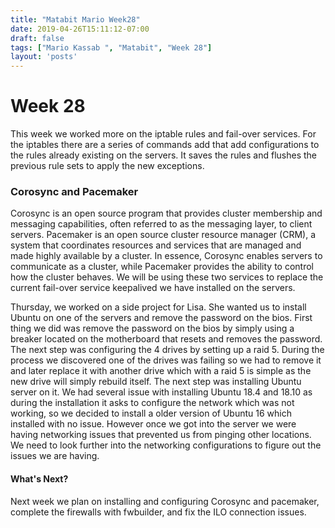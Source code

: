 ```yaml
---
title: "Matabit Mario Week28"
date: 2019-04-26T15:11:12-07:00
draft: false
tags: ["Mario Kassab ", "Matabit", "Week 28"]
layout: 'posts'
---
```

# Week 28

This week we worked more on the iptable rules and fail-over services. For the iptables there are a series of commands add that add configurations to the rules already existing on the servers. It saves the rules and flushes the previous rule sets to apply the new exceptions. 

### Corosync and Pacemaker
Corosync is an open source program that provides cluster membership and messaging capabilities, often referred to as the messaging layer, to client servers. Pacemaker is an open source cluster resource manager (CRM), a system that coordinates resources and services that are managed and made highly available by a cluster. In essence, Corosync enables servers to communicate as a cluster, while Pacemaker provides the ability to control how the cluster behaves. We will be using these two services to replace the current fail-over service keepalived we have installed on the servers. 

Thursday, we worked on a side project for Lisa. She wanted us to install Ubuntu on one of the servers and remove the password on the bios. First thing we did was remove the password on the bios by simply using a breaker located on the motherboard that resets and removes the password. The next step was configuring the 4 drives by setting up a raid 5. During the process we discovered one of the drives was failing so we had to remove it and later replace it with another drive which with a raid 5 is simple as the new drive will simply rebuild itself. The next step was installing Ubuntu server on it. We had several issue with installing Ubuntu 18.4 and 18.10 as during the installation it asks to configure the network which was not working, so we decided to install a older version of Ubuntu 16 which installed with no issue. However once we got into the server we were having networking issues that prevented us from pinging other locations. We need to look further into the networking configurations to figure out the issues we are having. 

#### What's Next?
Next week we plan on installing and configuring Corosync and pacemaker, complete the firewalls with fwbuilder, and fix the ILO connection issues. 